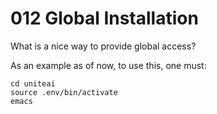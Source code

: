 # 012 Global Installation

What is a nice way to provide global access?

As an example as of now, to use this, one must:

```
cd uniteai
source .env/bin/activate
emacs
```
